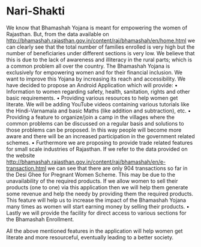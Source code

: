 # Nari-Shakti

We know that Bhamashah Yojana is meant for empowering the women of Rajasthan. But, from the data available on
http://bhamashah.rajasthan.gov.in/content/raj/bhamashah/en/home.html we can clearly see that the total number of families enrolled is
very high but the number of beneficiaries under different sections is very low.
We believe that this is due to the lack of awareness and illiteracy in the rural parts; which is a common problem all over the country.
The Bhamashah Yojana is exclusively for empowering women and for their financial inclusion. We want to 
improve this Yojana by increasing its reach and accessibility. 
We have decided to propose an Android Application which will provide: 
•	Information to women regarding safety, health, sanitation, rights and other basic requirements.
•	Providing various resources to help women get literate. We will be adding YouTube videos containing various 
  tutorials like the Hindi-Varnamala and basic Maths (like addition and subtraction), etc.
•	Providing a feature to organize/join a camp in the villages where the common problems can be discussed on a regular basis and 
  solutions to those problems can be proposed. In this way people will become more aware and there will be an increased participation
  in the government related schemes.
•	Furthermore we are proposing to provide trade related features for small scale industries of Rajasthan. If we refer to the 
  data provided on the website http://bhamashah.rajasthan.gov.in/content/raj/bhamashah/en/e-transaction.html we can see that there
  are only 904 transactions so far in the Desi Ghee for Pregnant Women Scheme. This may be due to the unavailability of the 
  required products. If we allow women to sell their products (one to one) via this application then we will help them generate 
  some revenue and help the needy by providing them the required products. This feature will help us to increase the impact of
  the Bhamashah Yojana many times as women will start earning money by selling their products.
•	Lastly we will provide the facility for direct access to various sections for the Bhamashah Enrollment.

All the above mentioned features in the application will help women get literate and more resourceful, eventually leading to a 
better society.
